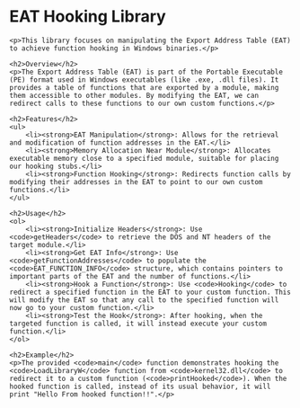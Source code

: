 <!DOCTYPE html>
<html lang="en">
<head>
    <meta charset="UTF-8">
    <meta name="viewport" content="width=device-width, initial-scale=1.0">
    <title>EAT Hooking Library README</title>
</head>
<body>
    <h1>EAT Hooking Library</h1>

    <p>This library focuses on manipulating the Export Address Table (EAT) to achieve function hooking in Windows binaries.</p>

    <h2>Overview</h2>
    <p>The Export Address Table (EAT) is part of the Portable Executable (PE) format used in Windows executables (like .exe, .dll files). It provides a table of functions that are exported by a module, making them accessible to other modules. By modifying the EAT, we can redirect calls to these functions to our own custom functions.</p>

    <h2>Features</h2>
    <ul>
        <li><strong>EAT Manipulation</strong>: Allows for the retrieval and modification of function addresses in the EAT.</li>
        <li><strong>Memory Allocation Near Module</strong>: Allocates executable memory close to a specified module, suitable for placing our hooking stubs.</li>
        <li><strong>Function Hooking</strong>: Redirects function calls by modifying their addresses in the EAT to point to our own custom functions.</li>
    </ul>

    <h2>Usage</h2>
    <ol>
        <li><strong>Initialize Headers</strong>: Use <code>getHeaders</code> to retrieve the DOS and NT headers of the target module.</li>
        <li><strong>Get EAT Info</strong>: Use <code>getFunctionAddresses</code> to populate the <code>EAT_FUNCTION_INFO</code> structure, which contains pointers to important parts of the EAT and the number of functions.</li>
        <li><strong>Hook a Function</strong>: Use <code>Hooking</code> to redirect a specified function in the EAT to your custom function. This will modify the EAT so that any call to the specified function will now go to your custom function.</li>
        <li><strong>Test the Hook</strong>: After hooking, when the targeted function is called, it will instead execute your custom function.</li>
    </ol>

    <h2>Example</h2>
    <p>The provided <code>main</code> function demonstrates hooking the <code>LoadLibraryW</code> function from <code>kernel32.dll</code> to redirect it to a custom function (<code>printHooked</code>). When the hooked function is called, instead of its usual behavior, it will print "Hello From hooked function!!".</p>
</body>
</html>
